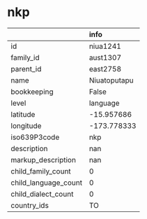 # nkp
|                      | info         |
|:---------------------|:-------------|
| id                   | niua1241     |
| family_id            | aust1307     |
| parent_id            | east2758     |
| name                 | Niuatoputapu |
| bookkeeping          | False        |
| level                | language     |
| latitude             | -15.957686   |
| longitude            | -173.778333  |
| iso639P3code         | nkp          |
| description          | nan          |
| markup_description   | nan          |
| child_family_count   | 0            |
| child_language_count | 0            |
| child_dialect_count  | 0            |
| country_ids          | TO           |